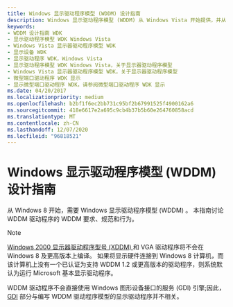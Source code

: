 ```yaml
---
title: Windows 显示驱动程序模型 (WDDM) 设计指南
description: Windows 显示驱动程序模型 (WDDM) 从 Windows Vista 开始提供，并从 Windows 8 开始使用。 本部分讨论 WDDM 驱动程序的要求、规范和行为。
keywords:
- WDDM 设计指南 WDK
- 显示驱动程序模型 WDK Windows Vista
- Windows Vista 显示器驱动程序模型 WDK
- 显示设备 WDK
- 显示驱动程序 WDK，Windows Vista
- 显示驱动程序模型 WDK Windows Vista，关于显示器驱动程序模型
- Windows Vista 显示器驱动程序模型 WDK，关于显示器驱动程序模型
- 微型端口驱动程序 WDK 显示
- 显示微型端口驱动程序 WDK，请参阅微型端口驱动程序 WDK 显示
ms.date: 04/20/2017
ms.localizationpriority: medium
ms.openlocfilehash: b2bf1f6ec2bb731c95bf2b67991525f4900162a6
ms.sourcegitcommit: 418e6617e2a695c9cb4b37b5b60e264760858acd
ms.translationtype: MT
ms.contentlocale: zh-CN
ms.lasthandoff: 12/07/2020
ms.locfileid: "96818521"
---
```

# <a name="windows-display-driver-model-wddm-design-guide"></a>Windows 显示驱动程序模型 (WDDM) 设计指南

从 Windows 8 开始，需要 Windows 显示驱动程序模型 (WDDM) 。 本指南讨论 WDDM 驱动程序的 WDDM 要求、规范和行为。

> [!NOTE]
>
> [Windows 2000 显示器驱动程序型号 (XDDM) ](windows-2000-display-driver-model-design-guide.md)和 VGA 驱动程序将不会在 Windows 8 及更高版本上编译。 如果将显示硬件连接到 Windows 8 计算机，而该计算机上没有一个已认证为支持 WDDM 1.2 或更高版本的驱动程序，则系统默认为运行 Microsoft 基本显示驱动程序。
>
> WDDM 驱动程序不会直接使用 Windows 图形设备接口的服务 (GDI) 引擎;因此， [GDI](gdi.md) 部分与编写 WDDM 驱动程序模型的显示驱动程序并不相关。
